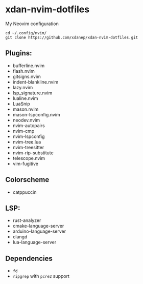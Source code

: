 # xdan-nvim-dotfiles
My Neovim configuration

```     
cd ~/.config/nvim/
git clone https://github.com/xdanep/xdan-nvim-dotfiles.git
```
## Plugins:
- bufferline.nvim
- flash.nvim
- gitsigns.nvim
- indent-blankline.nvim
- lazy.nvim
- lsp_signature.nvim
- lualine.nvim
- LuaSnip 
- mason.nvim
- mason-lspconfig.nvim
- neodev.nvim
- nvim-autopairs
- nvim-cmp
- nvim-lspconfig
- nvim-tree.lua 
- nvim-treesitter
- nvim-rip-substitute
- telescope.nvim
- vim-fugitive

## Colorscheme
- catppuccin

## LSP:
- rust-analyzer
- cmake-language-server
- arduino-language-server
- clangd
- lua-language-server

## Dependencies
- `fd`
- `ripgrep` with `pcre2` support 
